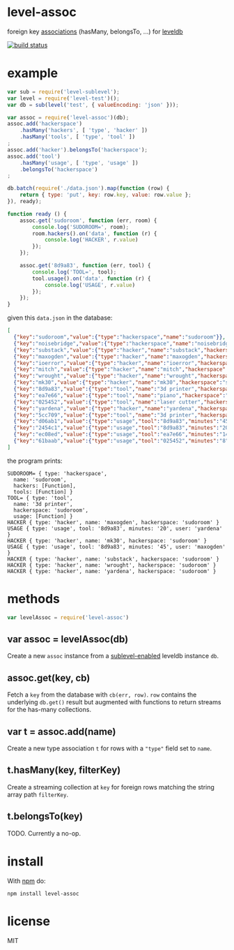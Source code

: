 # level-assoc

foreign key
[associations](http://api.rubyonrails.org/classes/ActiveRecord/Associations/ClassMethods.html)
(hasMany, belongsTo, ...)
for [leveldb](https://github.com/rvagg/node-levelup)

[![build status](https://secure.travis-ci.org/substack/level-assoc.png)](http://travis-ci.org/substack/level-assoc)

# example

``` js
var sub = require('level-sublevel');
var level = require('level-test')();
var db = sub(level('test', { valueEncoding: 'json' }));

var assoc = require('level-assoc')(db);
assoc.add('hackerspace')
    .hasMany('hackers', [ 'type', 'hacker' ])
    .hasMany('tools', [ 'type', 'tool' ])
;
assoc.add('hacker').belongsTo('hackerspace');
assoc.add('tool')
    .hasMany('usage', [ 'type', 'usage' ])
    .belongsTo('hackerspace')
;

db.batch(require('./data.json').map(function (row) {
    return { type: 'put', key: row.key, value: row.value };
}), ready);

function ready () {
    assoc.get('sudoroom', function (err, room) {
        console.log('SUDOROOM=', room);
        room.hackers().on('data', function (r) {
            console.log('HACKER', r.value)
        });
    });

    assoc.get('8d9a83', function (err, tool) {
        console.log('TOOL=', tool);
        tool.usage().on('data', function (r) {
            console.log('USAGE', r.value)
        });
    });
}
```

given this `data.json` in the database:

``` json
[
  {"key":"sudoroom","value":{"type":"hackerspace","name":"sudoroom"}},
  {"key":"noisebridge","value":{"type":"hackerspace","name":"noisebridge"}},
  {"key":"substack","value":{"type":"hacker","name":"substack","hackerspace":"sudoroom"}},
  {"key":"maxogden","value":{"type":"hacker","name":"maxogden","hackerspace":"sudoroom"}},
  {"key":"ioerror","value":{"type":"hacker","name":"ioerror","hackerspace":"noisebridge"}},
  {"key":"mitch","value":{"type":"hacker","name":"mitch","hackerspace":"noisebridge"}},
  {"key":"wrought","value":{"type":"hacker","name":"wrought","hackerspace":"sudoroom"}},
  {"key":"mk30","value":{"type":"hacker","name":"mk30","hackerspace":"sudoroom"}},
  {"key":"8d9a83","value":{"type":"tool","name":"3d printer","hackerspace":"sudoroom"}},
  {"key":"ea7e66","value":{"type":"tool","name":"piano","hackerspace":"sudoroom"}},
  {"key":"025452","value":{"type":"tool","name":"laser cutter","hackerspace":"noisebridge"}},
  {"key":"yardena","value":{"type":"hacker","name":"yardena","hackerspace":"sudoroom"}},
  {"key":"5cc709","value":{"type":"tool","name":"3d printer","hackerspace":"noisebridge"}},
  {"key":"d06ab1","value":{"type":"usage","tool":"8d9a83","minutes":"45","user":"maxogden"}},
  {"key":"2454c1","value":{"type":"usage","tool":"8d9a83","minutes":"20","user":"yardena"}},
  {"key":"ec08ed","value":{"type":"usage","tool":"ea7e66","minutes":"14","user":"substack"}},
  {"key":"61baab","value":{"type":"usage","tool":"025452","minutes":"8","user":"mitch"}}
]
```

the program prints:

```
SUDOROOM= { type: 'hackerspace',
  name: 'sudoroom',
  hackers: [Function],
  tools: [Function] }
TOOL= { type: 'tool',
  name: '3d printer',
  hackerspace: 'sudoroom',
  usage: [Function] }
HACKER { type: 'hacker', name: 'maxogden', hackerspace: 'sudoroom' }
USAGE { type: 'usage', tool: '8d9a83', minutes: '20', user: 'yardena' }
HACKER { type: 'hacker', name: 'mk30', hackerspace: 'sudoroom' }
USAGE { type: 'usage', tool: '8d9a83', minutes: '45', user: 'maxogden' }
HACKER { type: 'hacker', name: 'substack', hackerspace: 'sudoroom' }
HACKER { type: 'hacker', name: 'wrought', hackerspace: 'sudoroom' }
HACKER { type: 'hacker', name: 'yardena', hackerspace: 'sudoroom' }
```

# methods

``` js
var levelAssoc = require('level-assoc')
```

## var assoc = levelAssoc(db)

Create a new `assoc` instance from a
[sublevel-enabled](https://npmjs.org/package/level-sublevel)
leveldb instance `db`.

## assoc.get(key, cb)

Fetch a `key` from the database with `cb(err, row)`.
`row` contains the underlying `db.get()` result but augmented with functions to
return streams for the has-many collections.

## var t = assoc.add(name)

Create a new type association `t` for rows with a `"type"` field set to `name`.

## t.hasMany(key, filterKey)

Create a streaming collection at `key` for foreign rows matching the string
array path `filterKey`.

## t.belongsTo(key)

TODO. Currently a no-op.

# install

With [npm](https://npmjs.org) do:

```
npm install level-assoc
```

# license

MIT
